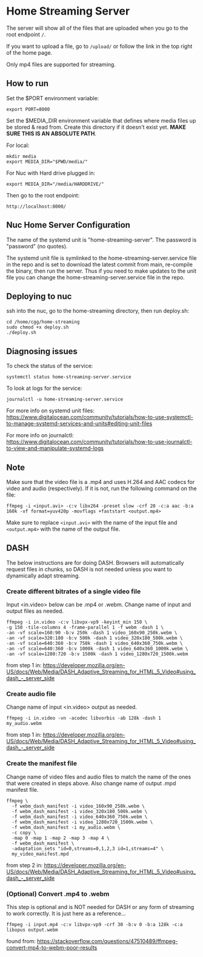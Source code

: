 # Home Streaming Server
The server will show all of the files that are uploaded when you go to the root endpoint `/`. 

If you want to upload a file, go to `/upload/` or follow the link in the top right of the home page.

Only mp4 files are supported for streaming.

## How to run
Set the $PORT environment variable:
```
export PORT=8000
```

Set the $MEDIA_DIR environment variable that defines where media files up be stored & read from. Create this directory if it doesn't exist yet. **MAKE SURE THIS IS AN ABSOLUTE PATH**.

For local:
```
mkdir media
export MEDIA_DIR="$PWD/media/"
```

For Nuc with Hard drive plugged in:
```
export MEDIA_DIR="/media/HARDDRIVE/"
```

Then go to the root endpoint:
```
http://localhost:8000/
```

## Nuc Home Server Configuration
The name of the systemd unit is "home-streaming-server". The password is "password" (no quotes). 

The systemd unit file is symlinked to the home-streaming-server.service file in the repo and is set to download the latest commit from main, re-compile the binary, then run the server. Thus if you need to make updates to the unit file you can change the home-streaming-server.service file in the repo. 

## Deploying to nuc
ssh into the nuc, go to the home-streaming directory, then run deploy.sh:
```
cd /home/cgg/home-streaming
sudo chmod +x deploy.sh
./deploy.sh
```

## Diagnosing issues 
To check the status of the service:
```
systemctl status home-streaming-server.service
```

To look at logs for the service:
```
journalctl -u home-streaming-server.service
```

For more info on systemd unit files: https://www.digitalocean.com/community/tutorials/how-to-use-systemctl-to-manage-systemd-services-and-units#editing-unit-files

For more info on journalctl: https://www.digitalocean.com/community/tutorials/how-to-use-journalctl-to-view-and-manipulate-systemd-logs

## Note
Make sure that the video file is a .mp4 and uses H.264 and AAC codecs for video and audio (respectively). If it is not, run the following command on the file:
```
ffmpeg -i <input.avi> -c:v libx264 -preset slow -crf 20 -c:a aac -b:a 160k -vf format=yuv420p -movflags +faststart <output.mp4>
```
Make sure to replace `<input.avi>` with the name of the input file and `<output.mp4>` with the name of the output file.


## DASH

The below instructions are for doing DASH. Browsers will automatically request files in chunks, so DASH is not needed unless you want to dynamically adapt streaming.

### Create different bitrates of a single video file
Input <in.video> below can be .mp4 or .webm. Change name of input and output files as needed.
```
ffmpeg -i in.video -c:v libvpx-vp9 -keyint_min 150 \
-g 150 -tile-columns 4 -frame-parallel 1 -f webm -dash 1 \
-an -vf scale=160:90 -b:v 250k -dash 1 video_160x90_250k.webm \
-an -vf scale=320:180 -b:v 500k -dash 1 video_320x180_500k.webm \
-an -vf scale=640:360 -b:v 750k -dash 1 video_640x360_750k.webm \
-an -vf scale=640:360 -b:v 1000k -dash 1 video_640x360_1000k.webm \
-an -vf scale=1280:720 -b:v 1500k -dash 1 video_1280x720_1500k.webm
```
from step 1 in: https://developer.mozilla.org/en-US/docs/Web/Media/DASH_Adaptive_Streaming_for_HTML_5_Video#using_dash_-_server_side


### Create audio file
Change name of input <in.video> output as needed.
```
ffmpeg -i in.video -vn -acodec libvorbis -ab 128k -dash 1 my_audio.webm

```
from step 1 in: https://developer.mozilla.org/en-US/docs/Web/Media/DASH_Adaptive_Streaming_for_HTML_5_Video#using_dash_-_server_side

### Create the manifest file
Change name of video files and audio files to match the name of the ones that were created in steps above. Also change name of output .mpd manifest file.
```
ffmpeg \
  -f webm_dash_manifest -i video_160x90_250k.webm \
  -f webm_dash_manifest -i video_320x180_500k.webm \
  -f webm_dash_manifest -i video_640x360_750k.webm \
  -f webm_dash_manifest -i video_1280x720_1500k.webm \
  -f webm_dash_manifest -i my_audio.webm \
  -c copy \
  -map 0 -map 1 -map 2 -map 3 -map 4 \
  -f webm_dash_manifest \
  -adaptation_sets "id=0,streams=0,1,2,3 id=1,streams=4" \
  my_video_manifest.mpd

```

from step 2 in: https://developer.mozilla.org/en-US/docs/Web/Media/DASH_Adaptive_Streaming_for_HTML_5_Video#using_dash_-_server_side


### (Optional) Convert .mp4 to .webm
This step is optional and is NOT needed for DASH or any form of streaming to work correctly. It is just here as a reference...
```
ffmpeg -i input.mp4 -c:v libvpx-vp9 -crf 30 -b:v 0 -b:a 128k -c:a libopus output.webm
```
found from: https://stackoverflow.com/questions/47510489/ffmpeg-convert-mp4-to-webm-poor-results
